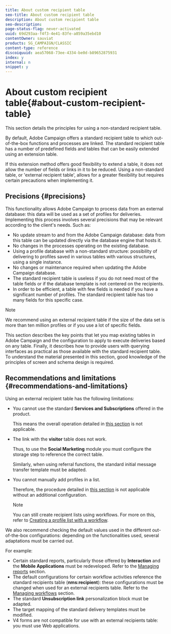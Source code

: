 ```yaml
---
title: About custom recipient table
seo-title: About custom recipient table
description: About custom recipient table
seo-description: 
page-status-flag: never-activated
uuid: 69d293aa-f4f3-4e41-83fe-a859a35ebd10
contentOwner: sauviat
products: SG_CAMPAIGN/CLASSIC
content-type: reference
discoiquuid: aea57068-73ee-4334-be0d-b89652875931
index: y
internal: n
snippet: y
---
```


# About custom recipient table{#about-custom-recipient-table}

This section details the principles for using a non-standard recipient table.

By default, Adobe Campaign offers a standard recipient table to which out-of-the-box functions and processes are linked. The standard recipient table has a number of predefined fields and tables that can be easily extended using an extension table.

If this extension method offers good flexibility to extend a table, it does not allow the number of fields or links in it to be reduced. Using a non-standard table, or 'external recipient table', allows for a greater flexibility but requires certain precautions when implementing it.

## Precisions {#precisions}

This functionality allows Adobe Campaign to process data from an external database: this data will be used as a set of profiles for deliveries. Implementing this process involves several precisions that may be relevant according to the client's needs. Such as:

* No update stream to and from the Adobe Campaign database: data from this table can be updated directly via the database engine that hosts it.
* No changes in the processes operating on the existing database.
* Using a profile database with a non-standard structure: possibility of delivering to profiles saved in various tables with various structures, using a single instance.
* No changes or maintenance required when updating the Adobe Campaign database.
* The standard recipient table is useless if you do not need most of the table fields or if the database template is not centered on the recipients.
* In order to be efficient, a table with few fields is needed if you have a significant number of profiles. The standard recipient table has too many fields for this specific case.

>[!NOTE]
>
>We recommend using an external recipient table if the size of the data set is more than ten million profiles or if you use a lot of specific fields.

This section describes the key points that let you map existing tables in Adobe Campaign and the configuration to apply to execute deliveries based on any table. Finally, it describes how to provide users with querying interfaces as practical as those available with the standard recipient table. To understand the material presented in this section, good knowledge of the principles of screen and schema design is required.

## Recommendations and limitations {#recommendations-and-limitations}

Using an external recipient table has the following limitations:

* You cannot use the standard **Services and Subscriptions** offered in the product.

  This means the overall operation detailed in [this section](../../delivery/using/managing-subscriptions.md) is not applicable.

* The link with the **visitor** table does not work.

  Thus, to use the **Social Marketing** module you must configure the storage step to reference the correct table.

  Similarly, when using referral functions, the standard initial message transfer template must be adapted.

* You cannot manually add profiles in a list.

  Therefore, the procedure detailed in [this section](/platform/using/creating-and-managing-lists.md) is not applicable without an additional configuration.

  >[!NOTE]
  >
  >You can still create recipient lists using workflows. For more on this, refer to [Creating a profile list with a workflow](../../configuration/using/creating-a-profile-list-with-a-workflow.md).

We also recommend checking the default values used in the different out-of-the-box configurations: depending on the functionalities used, several adaptations must be carried out.

For example:

* Certain standard reports, particularly those offered by **Interaction** and the **Mobile Applications** must be redeveloped. Refer to the [Managing reports](../../configuration/using/managing-reports.md) section.
* The default configurations for certain workflow activities reference the standard recipients table (**nms:recipient**): these configurations must be changed when used for an external recipients table. Refer to the [Managing workflows](../../configuration/using/managing-workflows.md) section.
* The standard **Unsubscription link** personalization block must be adapted.
* The target mapping of the standard delivery templates must be modified.
* V4 forms are not compatible for use with an external recipients table: you must use Web applications.

